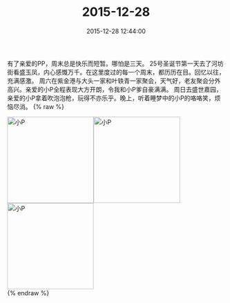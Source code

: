 ﻿---
title: "2015-12-28"
date: 2015-12-28 12:44:00
tags:
categories: 妈妈
---
有了亲爱的PP，周末总是快乐而短暂。哪怕是三天。
25号圣诞节第一天去了河坊街看盛玉凤，内心感慨万千。在这里度过的每一个周末，都历历在目。回忆以往，充满感激。
周六在紫金港与大头一家和叶轶青一家聚会，天气好，老友聚会分外高兴。亲爱的小P全程表现大方开朗，令我和小P爹自豪满满。
周日去盛世嘉园，亲爱的小P拿着吹泡泡枪，玩得不亦乐乎。晚上，听着睡梦中的小P的咯咯笑，烦恼尽消。
{% raw %}
<div style="width:500 px">
<div style="float:left; width:100 px"><img src="/images/微信图片_20171012114040.jpg" width="200" alt="小P"></div>
<div style="float:left; width:100 px"><img src="/images/微信图片_20171012114049.jpg" width="200" alt="小P"></div>
<div style="float:left; width:100 px"><img src="/images/微信图片_20171012114059.jpg" width="200" alt="小P"></div>
<div style="clear:both"></div>
</div>
{% endraw %}
